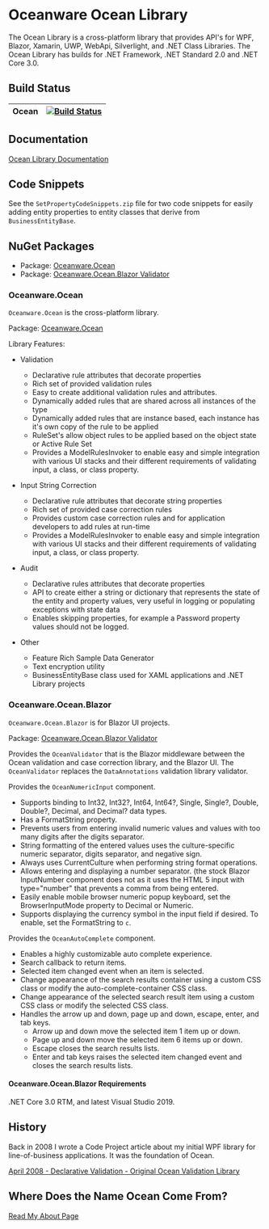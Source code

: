 # Oceanware Ocean Library
The Ocean Library is a cross-platform library that provides API's for WPF, Blazor, Xamarin, UWP, WebApi, Silverlight, and .NET Class Libraries. The Ocean Library has builds for .NET Framework, .NET Standard 2.0 and .NET Core 3.0.

## Build Status
|Ocean|[![Build Status](https://dev.azure.com/re-booting/Oceanware.Ocean/_apis/build/status/OceanLibrary.Ocean?branchName=master)](https://dev.azure.com/re-booting/Oceanware.Ocean/_build/latest?definitionId=2&branchName=master) |
|---|---|

## Documentation
[Ocean Library Documentation](https://oceanlibrary.github.io/Ocean-Documentation/)

## Code Snippets
See the `SetPropertyCodeSnippets.zip` file for two code snippets for easily adding entity properties to entity classes that derive from `BusinessEntityBase`.

## NuGet Packages
- Package: [Oceanware.Ocean](https://www.nuget.org/packages/Oceanware.Ocean/)
- Package: [Oceanware.Ocean.Blazor Validator](https://www.nuget.org/packages/Oceanware.Ocean.Blazor/)

### Oceanware.Ocean
`Oceanware.Ocean` is the cross-platform library.

Package: [Oceanware.Ocean](https://www.nuget.org/packages/Oceanware.Ocean/)

Library Features:

- Validation
  - Declarative rule attributes that decorate properties
  - Rich set of provided validation rules
  - Easy to create additional validation rules and attributes.
  - Dynamically added rules that are shared across all instances of the type
  - Dynamically added rules that are instance based, each instance has it's own copy of the rule to be applied
  - RuleSet's allow object rules to be applied based on the object state or Active Rule Set
  - Provides a ModelRulesInvoker to enable easy and simple integration with various UI stacks and their different requirements of validating input, a class, or class property.
 
- Input String Correction
  - Declarative rule attributes that decorate string properties
  - Rich set of provided case correction rules
  - Provides custom case correction rules and for application developers to add rules at run-time
  - Provides a ModelRulesInvoker to enable easy and simple integration with various UI stacks and their different requirements of validating input, a class, or class property.

- Audit
  - Declarative rules attributes that decorate properties
  - API to create either a string or dictionary that represents the state of the entity and property values, very useful in logging or populating exceptions with state data
  - Enables skipping properties, for example a Password property values should not be logged.
  
- Other
  - Feature Rich Sample Data Generator
  - Text encryption utility
  - BusinessEntityBase class used for XAML applications and .NET Library projects

### Oceanware.Ocean.Blazor
`Oceanware.Ocean.Blazor` is for Blazor UI projects.

Package: [Oceanware.Ocean.Blazor Validator](https://www.nuget.org/packages/Oceanware.Ocean.Blazor/)

Provides the `OceanValidator` that is the Blazor middleware between the Ocean validation and case correction library, and the Blazor UI. The `OceanValidator` replaces the `DataAnnotations` validation library validator.

Provides the `OceanNumericInput` component.

- Supports binding to Int32, Int32?, Int64, Int64?, Single, Single?, Double, Double?, Decimal, and Decimal? data types.
- Has a FormatString property.
- Prevents users from entering invalid numeric values and values with too many digits after the digits separator.
- String formatting of the entered values uses the culture-specific numeric separator, digits separator, and negative sign.
- Always uses CurrentCulture when performing string format operations.
- Allows entering and displaying a number separator. (the stock Blazor InputNumber component does not as it uses the HTML 5 input with type="number" that prevents a comma from being entered.
- Easily enable mobile browser numeric popup keyboard, set the BrowserInputMode property to Decimal or Numeric.
- Supports displaying the currency symbol in the input field if desired.  To enable, set the FormatString to `c`. 

Provides the `OceanAutoComplete` component.
- Enables a highly customizable auto complete experience.
- Search callback to return items.
- Selected item changed event when an item is selected.
- Change appearance of the search results container using a custom CSS class or modify the auto-complete-container CSS class.
- Change appearance of the selected search result item using a custom CSS class or modify the selected CSS class.
- Handles the arrow up and down, page up and down, escape, enter, and tab keys.
  - Arrow up and down move the selected item 1 item up or down.
  - Page up and down move the selected item 6 items up or down.
  - Escape closes the search results lists.
  - Enter and tab keys raises the selected item changed event and closes the search results lists.


#### Oceanware.Ocean.Blazor Requirements
.NET Core 3.0 RTM, and latest Visual Studio 2019.

## History
Back in 2008 I wrote a Code Project article about my initial WPF library for line-of-business applications. 
It was the foundation of Ocean. 

[April 2008 - Declarative Validation - Original Ocean Validation Library](https://www.codeproject.com/Articles/24823/WPF-Business-Application-Series-Part-3-of-n-Busine)

## Where Does the Name Ocean Come From?

[Read My About Page](https://oceanware.wordpress.com/about/)
